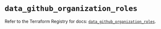 # `data_github_organization_roles`

Refer to the Terraform Registry for docs: [`data_github_organization_roles`](https://registry.terraform.io/providers/integrations/github/6.7.3/docs/data-sources/organization_roles).
